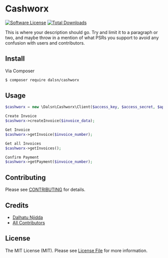 # Cashworx

[![Software License](https://img.shields.io/badge/license-MIT-brightgreen.svg?style=flat-square)](LICENSE.md)
[![Total Downloads](https://img.shields.io/packagist/dt/league/skeleton.svg?style=flat-square)](https://packagist.org/packages/dalsn/cashworx)

This is where your description should go. Try and limit it to a paragraph or two, and maybe throw in a mention of what
PSRs you support to avoid any confusion with users and contributors.

## Install

Via Composer

``` bash
$ composer require dalsn/cashworx
```

## Usage

``` php
$cashworx = new \Dalsn\Cashworx\Client($access_key, $access_secret, $apiUrl);

Create Invoice
$cashworx->createInvoice($invoice_data);

Get Invoice
$cashworx->getInvoice($invoice_number);

Get all Invoices
$cashworx->getInvoices();

Confirm Payment
$cashworx->getPayment($invoice_number);
```

## Contributing

Please see [CONTRIBUTING](https://github.com/dalsn/cashworx/blob/master/CONTRIBUTING.md) for details.

## Credits

- [Dalhatu Njidda](https://github.com/dalsn)
- [All Contributors](https://github.com/dalsn/cashworx/contributors)

## License

The MIT License (MIT). Please see [License File](LICENSE.md) for more information.
